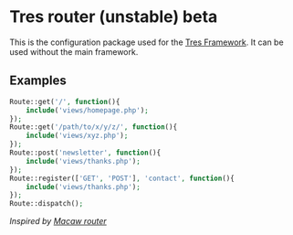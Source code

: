 Tres router (unstable) beta
===========

This is the configuration package used for the [Tres Framework](https://github.com/tres-framework/Tres). 
It can be used without the main framework.

## Examples
```php
Route::get('/', function(){
    include('views/homepage.php');
});
Route::get('/path/to/x/y/z/', function(){
    include('views/xyz.php');
});
Route::post('newsletter', function(){
    include('views/thanks.php');
});
Route::register(['GET', 'POST'], 'contact', function(){
    include('views/thanks.php');
});
Route::dispatch();
```

*Inspired by [Macaw router](https://github.com/NoahBuscher/Macaw/blob/master/Macaw.php)*
